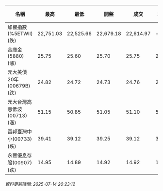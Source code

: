| 名稱 | 最高 | 最低 | 開盤 | 成交 | 均價 | 成交金額(億) | 昨收 | 漲跌幅 | 漲跌 | 總量 | 昨量 | 振幅 |
| -------- | -------- | -------- | -------- |-------- | -------- | -------- |-------- |-------- |-------- | -------- | -------- |-------- |
|加權指數(%5ETWII) (跌)|22,751.03|22,525.66|22,679.18|22,614.97|-|2,717.57|22,751.03|0.60%|136.06|4,808,175|0|0.99%|
|合庫金(5880) (漲)|25.75|25.60|25.70|25.75|25.69|2.49|25.60|0.59%|0.15|9,678|15,740|0.59%|
|元大美債20年(00679B) (跌)|24.82|24.72|24.73|24.76|24.76|7.27|25.06|1.20%|0.30|29,360|23,508|0.40%|
|元大台灣高息低波(00713) (漲)|51.15|50.85|51.05|51.10|51.05|3.17|51.05|0.10%|0.05|6,213|5,968|0.59%|
|富邦臺灣中小(00733) (跌)|39.41|39.12|39.25|39.12|39.24|0.084|39.16|0.10%|0.04|215|617|0.74%|
|永豐優息存股(00907) (跌)|14.95|14.89|14.92|14.92|14.92|0.133|14.93|0.07%|0.01|889|917|0.40%|
###### 資料更新時間: 2025-07-14 20:23:12